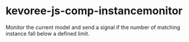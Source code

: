 # kevoree-js-comp-instancemonitor
Monitor the current model and send a signal if the number of matching instance fall below a defined limit.
